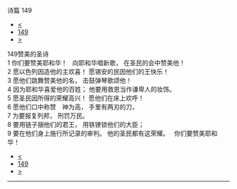 ﻿





 诗篇 149




* [<](bible/PSA148.md)
* [149](bible/PSA.md)
* [>](bible/PSA150.md)



 
149赞美的圣诗  
1 你们要赞美耶和华！    向耶和华唱新歌， 在圣民的会中赞美他！  
2 愿以色列因造他的主欢喜！ 愿锡安的民因他们的王快乐！  
3 愿他们跳舞赞美他的名， 击鼓弹琴歌颂他！  
4 因为耶和华喜爱他的百姓； 他要用救恩当作谦卑人的妆饰。  
5 愿圣民因所得的荣耀高兴！ 愿他们在床上欢呼！  
6 愿他们口中称赞　神为高， 手里有两刃的刀，  
7 为要报复列邦， 刑罚万民。  
8 要用链子捆他们的君王， 用铁镣锁他们的大臣；  
9 要在他们身上施行所记录的审判。 他的圣民都有这荣耀。    你们要赞美耶和华！ 
* [<](bible/PSA148.md)
* [149](bible/PSA.md)
* [>](bible/PSA150.md)





---









